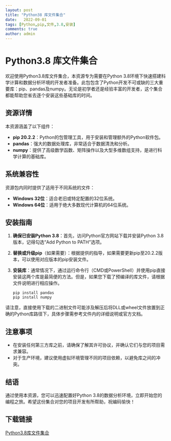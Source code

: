 ```yaml
---
layout: post
title: "Python38 库文件集合"
date:   2022-09-01
tags: [Python,pip,文件,3.8,安装]
comments: true
author: admin
---
```

# Python3.8 库文件集合

欢迎使用Python3.8库文件集合，本资源专为需要在Python 3.8环境下快速搭建科学计算和数据分析环境的开发者准备。此包包含了Python开发不可或缺的三大重要库：pip、pandas及numpy。无论是初学者还是经验丰富的开发者，这个集合都能帮助您省去逐个安装这些基础库的时间。

## 资源详情

本资源涵盖了以下组件：
- **pip 20.2.2**：Python的包管理工具，用于安装和管理额外的Python软件包。
- **pandas**：强大的数据处理库，非常适合于数据清洗和分析。
- **numpy**：提供了高级数学函数、矩阵操作以及大型多维数组支持，是进行科学计算的基础库。

## 系统兼容性
资源包内同时提供了适用于不同系统的文件：
- **Windows 32位**：适合老旧或特定配置的32位系统。
- **Windows 64位**：适用于绝大多数现代计算机的64位系统。

## 安装指南

1. **确保已安装Python 3.8**：首先，访问Python官方网站下载并安装Python 3.8版本，记得勾选“Add Python to PATH”选项。

2. **替换或升级pip**（如果需要）：根据提供的指导，如果需要更新pip至20.2.2版本，可以使用对应版本的pip安装文件。

3. **安装库**：通常情况下，通过运行命令行（CMD或PowerShell）并使用pip直接安装这两个库是最简便的方法。但是，如果您下载了预编译的库文件，请根据文件说明进行相应操作。

   ```shell
   pip install pandas
   pip install numpy
   ```

请注意，直接使用下载的二进制文件可能涉及解压后将DLL或wheel文件放置到正确的Python库路径下，具体步骤需参考文件内的详细说明或官方文档。

## 注意事项
- 在安装任何第三方库之前，请确保了解其许可协议，并确认它们与您的项目需求兼容。
- 对于生产环境，建议使用虚拟环境管理不同的项目依赖，以避免库之间的冲突。

## 结语
通过使用本资源，您可以迅速配置好Python 3.8的数据分析环境，立即开始您的编程之旅。希望这份集合对您的项目开发有所帮助，祝编码愉快！

## 下载链接

[Python3.8库文件集合](https://pan.quark.cn/s/3f4df377f138)